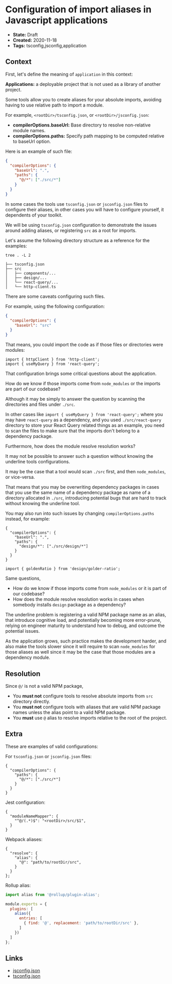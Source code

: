 # Configuration of import aliases in Javascript applications

* **State:** Draft
* **Created:** 2020-11-18
* **Tags:** tsconfig,jsconfig,application

## Context

First, let's define the meaning of `application` in this context:

**Applications:** a deployable project that is not used as a library of another
project.

Some tools allow you to create aliases for your absolute imports, avoiding
having to use relative path to import a module.

For example, `<rootDir>/tsconfig.json`, or `<rootDir>/jsconfig.json`:

* **compilerOptions.baseUrl:** Base directory to resolve non-relative module
  names.
* **compilerOptions.paths:** Specify path mapping to be computed relative to
  baseUrl option.

Here is an example of such file:

```json
{
  "compilerOptions": {
    "baseUrl": ".",
    "paths": {
      "@/*": ["./src/*"]
    }
  }
}
```

In some cases the tools use `tsconfig.json` or `jsconfig.json` files
to configure their aliases, in other cases you will have to configure yourself,
it dependents of your toolkit.

We will be using `tsconfig.json` configuration to demonstrate the issues around
adding aliases, or registering `src` as a root for imports.

Let's assume the following directory structure as a reference for the examples:

```text
tree . -L 2

├── tsconfig.json
├── src
│   ├── components/...
│   ├── design/...
│   └── react-query/...
│   └── http-client.ts
```

There are some caveats configuring such files.

For example, using the following configuration:

```json
{
  "compilerOptions": {
    "baseUrl": "src"
  }
}
```

That means, you could import the code as if those files or directories were
modules:

```tsx
import { httpClient } from 'http-client';
import { useMyQuery } from 'react-query';
```

That configuration brings some critical questions about the application.

How do we know if those imports come from `node_modules` or the imports are
part of our codebase?

Although it may be simply to answer the question by scanning the directories and
files under `./src`.

In other cases like `import { useMyQuery } from 'react-query';` where you
may have `react-query` as a dependency, and you used `./src/react-query`
directory to store your React Query related things as an example, you need to
scan the files to make sure that the imports don't belong to a dependency
package.

Furthermore, how does the module resolve resolution works?

It may not be possible to answer such a question without knowing the underline
tools configurations.

It may be the case that a tool would scan `./src` first, and then `node_modules`,
or vice-versa.

That means that you may be overwriting dependency packages in cases that you
use the same name of a dependency package as name of a directory allocated in
`./src`, introducing potential bugs that are hard to track without knowing
the underline tool.

You may also run into such issues by changing `compilerOptions.paths` instead,
for example:

```jsonc
{
  "compilerOptions": {
    "baseUrl": ".",
    "paths": {
      "design/*": ["./src/design/*"]
    }
  }
}
```

```tsx
import { goldenRatio } from 'design/golder-ratio';
```

Same questions,

* How do we know if those imports come from `node_modules` or it is part of our
  codebase?
* How does the module resolve resolution works in cases when somebody installs
  `design` package as a dependency?

The underline problem is registering a valid NPM package name as an alias,
that introduce cognitive load, and potentially becoming more error-prune,
relying on engineer maturity to understand how to debug, and outcome the
potential issues.

As the application grows, such practice makes the development harder, and also
make the tools slower since it will require to scan `node_modules` for those
aliases as well since it may be the case that those modules are a dependency
module.

## Resolution

Since `@/` is not a valid NPM package,

* You **must not** configure tools to resolve absolute imports from `src`
  directory directly.
* You **must not** configure tools with aliases that are valid NPM package names
  unless the alias point to a valid NPM package.
* You **must** use `@` alias to resolve imports relative to the root of the
  project.

## Extra

These are examples of valid configurations:

For `tsconfig.json` or `jsconfig.json` files:

```jsonc
{
  "compilerOptions": {
    "paths": {
      "@/*": ["./src/*"]
    }
  }
}
```

Jest configuration:

```jsonc
{
  "moduleNameMapper": {
    "^@/(.*)$": "<rootDir>/src/$1",
  }
}
```

Webpack aliases:

```jsonc
{
  "resolve": {
    "alias": {
      "@": "path/to/rootDir/src",
    }
  }
};
```

Rollup alias:

```js
import alias from '@rollup/plugin-alias';

module.exports = {
  plugins: [
    alias({
      entries: [
        { find: '@', replacement: 'path/to/rootDir/src' },
      ]
    })
  ]
};
```

## Links

* [jsconfig.json](https://code.visualstudio.com/docs/languages/jsconfig)
* [tsconfig.json](https://www.typescriptlang.org/tsconfig)
